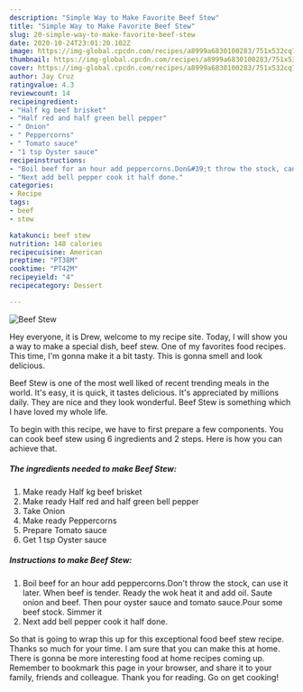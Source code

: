 ```yaml
---
description: "Simple Way to Make Favorite Beef Stew"
title: "Simple Way to Make Favorite Beef Stew"
slug: 20-simple-way-to-make-favorite-beef-stew
date: 2020-10-24T23:01:20.102Z
image: https://img-global.cpcdn.com/recipes/a8999a6830100283/751x532cq70/beef-stew-recipe-main-photo.jpg
thumbnail: https://img-global.cpcdn.com/recipes/a8999a6830100283/751x532cq70/beef-stew-recipe-main-photo.jpg
cover: https://img-global.cpcdn.com/recipes/a8999a6830100283/751x532cq70/beef-stew-recipe-main-photo.jpg
author: Jay Cruz
ratingvalue: 4.3
reviewcount: 14
recipeingredient:
- "Half kg beef brisket"
- "Half red and half green bell pepper"
- " Onion"
- " Peppercorns"
- " Tomato sauce"
- "1 tsp Oyster sauce"
recipeinstructions:
- "Boil beef for an hour add peppercorns.Don&#39;t throw the stock, can use it later. When beef is tender. Ready the wok heat it and add oil. Saute onion and beef. Then pour oyster sauce and tomato sauce.Pour some beef stock. Simmer it"
- "Next add bell pepper cook it half done."
categories:
- Recipe
tags:
- beef
- stew

katakunci: beef stew 
nutrition: 148 calories
recipecuisine: American
preptime: "PT38M"
cooktime: "PT42M"
recipeyield: "4"
recipecategory: Dessert

---
```



![Beef Stew](https://img-global.cpcdn.com/recipes/a8999a6830100283/751x532cq70/beef-stew-recipe-main-photo.jpg)

Hey everyone, it is Drew, welcome to my recipe site. Today, I will show you a way to make a special dish, beef stew. One of my favorites food recipes. This time, I'm gonna make it a bit tasty. This is gonna smell and look delicious.



Beef Stew is one of the most well liked of recent trending meals in the world. It's easy, it is quick, it tastes delicious. It's appreciated by millions daily. They are nice and they look wonderful. Beef Stew is something which I have loved my whole life.


To begin with this recipe, we have to first prepare a few components. You can cook beef stew using 6 ingredients and 2 steps. Here is how you can achieve that.

<!--inarticleads1-->

##### The ingredients needed to make Beef Stew:

1. Make ready Half kg beef brisket
1. Make ready Half red and half green bell pepper
1. Take  Onion
1. Make ready  Peppercorns
1. Prepare  Tomato sauce
1. Get 1 tsp Oyster sauce




<!--inarticleads2-->

##### Instructions to make Beef Stew:

1. Boil beef for an hour add peppercorns.Don&#39;t throw the stock, can use it later. When beef is tender. Ready the wok heat it and add oil. Saute onion and beef. Then pour oyster sauce and tomato sauce.Pour some beef stock. Simmer it
1. Next add bell pepper cook it half done.




So that is going to wrap this up for this exceptional food beef stew recipe. Thanks so much for your time. I am sure that you can make this at home. There is gonna be more interesting food at home recipes coming up. Remember to bookmark this page in your browser, and share it to your family, friends and colleague. Thank you for reading. Go on get cooking!
